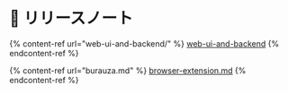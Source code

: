 # 🔖 リリースノート

{% content-ref url="web-ui-and-backend/" %}
[web-ui-and-backend](web-ui-and-backend/)
{% endcontent-ref %}

{% content-ref url="burauza.md" %}
[browser-extension.md](browser-extension.md)
{% endcontent-ref %}
